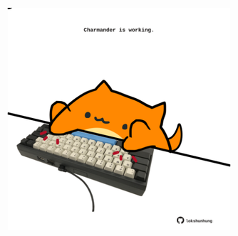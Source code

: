 <!-- built at 21/05/2025, 11:00:39 UTC -->
<p align="center">
  <img width="500" height="500" src="./ReadmeImage.svg">
</p>
